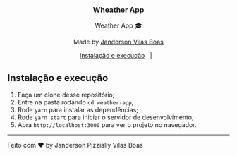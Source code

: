 <h3 align="center">
  Wheather App
</h3>

<p align="center">Weather App 🎓</p>


<p align="center">Made by <a href="https://www.linkedin.com/in/jandersonvilasboas/">Janderson Vilas Boas</a></p>
</p>

<p align="center">
  <a href="#-instalacao-e-execução">Instalação e execução</a>&nbsp;&nbsp;&nbsp;|&nbsp;&nbsp;&nbsp;

</p>

##  Instalação e execução

1. Faça um clone desse repositório;
2. Entre na pasta rodando `cd weather-app`;
3. Rode `yarn` para instalar as dependências;
4. Rode `yarn start` para iniciar o servidor de desenvolvimento;
5. Abra `http://localhost:3000` para ver o projeto no navegador.

---

Feito com ♥ by Janderson Pizzially Vilas Boas
